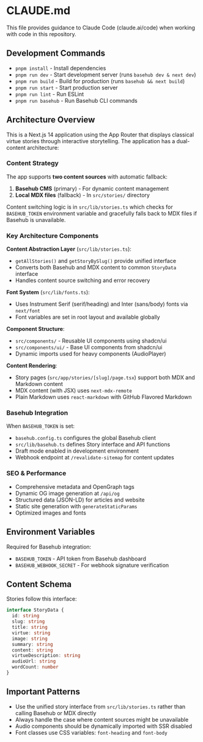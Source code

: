 # CLAUDE.md

This file provides guidance to Claude Code (claude.ai/code) when working with code in this repository.

## Development Commands

- `pnpm install` - Install dependencies
- `pnpm run dev` - Start development server (runs `basehub dev & next dev`)
- `pnpm run build` - Build for production (runs `basehub && next build`)
- `pnpm run start` - Start production server
- `pnpm run lint` - Run ESLint
- `pnpm run basehub` - Run Basehub CLI commands

## Architecture Overview

This is a Next.js 14 application using the App Router that displays classical virtue stories through interactive storytelling. The application has a dual-content architecture:

### Content Strategy
The app supports **two content sources** with automatic fallback:
1. **Basehub CMS** (primary) - For dynamic content management
2. **Local MDX files** (fallback) - In `src/stories/` directory

Content switching logic is in `src/lib/stories.ts` which checks for `BASEHUB_TOKEN` environment variable and gracefully falls back to MDX files if Basehub is unavailable.

### Key Architecture Components

**Content Abstraction Layer** (`src/lib/stories.ts`):
- `getAllStories()` and `getStoryBySlug()` provide unified interface
- Converts both Basehub and MDX content to common `StoryData` interface
- Handles content source switching and error recovery

**Font System** (`src/lib/fonts.ts`):
- Uses Instrument Serif (serif/heading) and Inter (sans/body) fonts via `next/font`
- Font variables are set in root layout and available globally

**Component Structure**:
- `src/components/` - Reusable UI components using shadcn/ui
- `src/components/ui/` - Base UI components from shadcn/ui
- Dynamic imports used for heavy components (AudioPlayer)

**Content Rendering**:
- Story pages (`src/app/stories/[slug]/page.tsx`) support both MDX and Markdown content
- MDX content (with JSX) uses `next-mdx-remote`
- Plain Markdown uses `react-markdown` with GitHub Flavored Markdown

### Basehub Integration

When `BASEHUB_TOKEN` is set:
- `basehub.config.ts` configures the global Basehub client
- `src/lib/basehub.ts` defines Story interface and API functions
- Draft mode enabled in development environment
- Webhook endpoint at `/revalidate-sitemap` for content updates

### SEO & Performance
- Comprehensive metadata and OpenGraph tags
- Dynamic OG image generation at `/api/og`
- Structured data (JSON-LD) for articles and website
- Static site generation with `generateStaticParams`
- Optimized images and fonts

## Environment Variables

Required for Basehub integration:
- `BASEHUB_TOKEN` - API token from Basehub dashboard
- `BASEHUB_WEBHOOK_SECRET` - For webhook signature verification

## Content Schema

Stories follow this interface:
```typescript
interface StoryData {
  id: string
  slug: string
  title: string
  virtue: string
  image: string
  summary: string
  content: string
  virtueDescription: string
  audioUrl: string
  wordCount: number
}
```

## Important Patterns

- Use the unified story interface from `src/lib/stories.ts` rather than calling Basehub or MDX directly
- Always handle the case where content sources might be unavailable
- Audio components should be dynamically imported with SSR disabled
- Font classes use CSS variables: `font-heading` and `font-body`